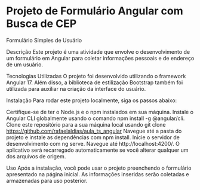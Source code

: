 # Projeto de Formulário Angular com Busca de CEP

Formulário Simples de Usuário 

Descrição
Este projeto é uma atividade que envolve o desenvolvimento de um formulário em Angular para coletar informações pessoais e de endereço de um usuário.

Tecnologias Utilizadas
O projeto foi desenvolvido utilizando o framework Angular 17. Além disso, a biblioteca de estilização Bootstrap também foi utilizada para auxiliar na criação da interface do usuário.

Instalação 
Para rodar este projeto localmente, siga os passos abaixo:

Certifique-se de ter o Node.js e o npm instalados em sua máquina.
Instale o Angular CLI globalmente usando o comando npm install -g @angular/cli.
Clone este repositório para a sua máquina local usando git clone https://github.com/rafaelaldias/aula_ts_angular
Navegue até a pasta do projeto e instale as dependências com npm install.
Inicie o servidor de desenvolvimento com ng serve.
Navegue até http://localhost:4200/. O aplicativo será recarregado automaticamente se você alterar qualquer um dos arquivos de origem.

Uso 
Após a instalação, você pode usar o projeto preenchendo o formulário apresentado na página inicial. As informações inseridas serão coletadas e armazenadas para uso posterior.
